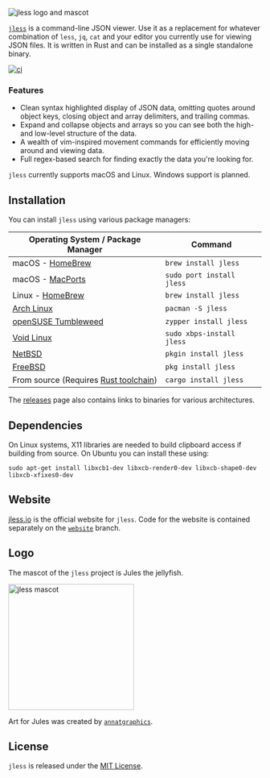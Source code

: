 ![jless logo and mascot](https://raw.githubusercontent.com/PaulJuliusMartinez/jless/master/logo/text-logo-with-mascot.svg)

[`jless`](https://jless.io) is a command-line JSON viewer. Use it as a
replacement for whatever combination of `less`, `jq`, `cat` and your
editor you currently use for viewing JSON files. It is written in Rust
and can be installed as a single standalone binary.

[![ci](https://github.com/PaulJuliusMartinez/jless/actions/workflows/ci.yml/badge.svg?branch=master&event=push)](https://github.com/PaulJuliusMartinez/jless/actions/workflows/ci.yml)

### Features

- Clean syntax highlighted display of JSON data, omitting quotes around
  object keys, closing object and array delimiters, and trailing commas.
- Expand and collapse objects and arrays so you can see both the high-
  and low-level structure of the data.
- A wealth of vim-inspired movement commands for efficiently moving
  around and viewing data.
- Full regex-based search for finding exactly the data you're looking
  for.

`jless` currently supports macOS and Linux. Windows support is planned.

## Installation

You can install `jless` using various package managers:

| Operating System / Package Manager | Command |
| ---------------------------------- | ------- |
| macOS - [HomeBrew](https://formulae.brew.sh/formula/jless) | `brew install jless`      |
| macOS - [MacPorts](https://ports.macports.org/port/jless/) | `sudo port install jless` |
| Linux - [HomeBrew](https://formulae.brew.sh/formula/jless) | `brew install jless`      |
| [Arch Linux](https://archlinux.org/packages/community/x86_64/jless/)     | `pacman -S jless`         |
| [openSUSE Tumbleweed](https://software.opensuse.org/package/jless)     | `zypper install jless`         |
| [Void Linux](https://github.com/void-linux/void-packages/tree/master/srcpkgs/jless) | `sudo xbps-install jless` |
| [NetBSD](https://pkgsrc.se/textproc/jless/)                | `pkgin install jless`     |
| [FreeBSD](https://freshports.org/textproc/jless/)          | `pkg install jless`       |
| From source (Requires [Rust toolchain](https://www.rust-lang.org/tools/install))       | `cargo install jless`       |

The [releases](https://github.com/PaulJuliusMartinez/jless/releases)
page also contains links to binaries for various architectures.

## Dependencies

On Linux systems, X11 libraries are needed to build clipboard access if
building from source. On Ubuntu you can install these using:

```
sudo apt-get install libxcb1-dev libxcb-render0-dev libxcb-shape0-dev libxcb-xfixes0-dev
```

## Website

[jless.io](https://jless.io) is the official website for `jless`. Code
for the website is contained separately on the
[`website`](https://github.com/PaulJuliusMartinez/jless/tree/website) branch.

## Logo

The mascot of the `jless` project is Jules the jellyfish.

<img style="width: 250px;" alt="jless mascot" src="https://raw.githubusercontent.com/PaulJuliusMartinez/jless/master/logo/mascot.svg">

Art for Jules was created by
[`annatgraphics`](https://www.fiverr.com/annatgraphics).

## License

`jless` is released under the [MIT License](https://github.com/PaulJuliusMartinez/jless/blob/master/LICENSE).
